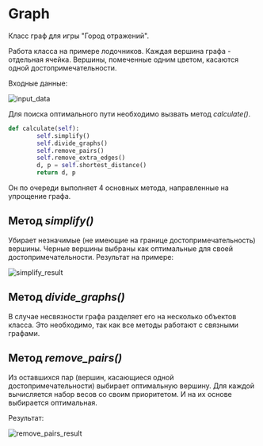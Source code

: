 # Graph
Класс граф для игры "Город отражений".

Работа класса на примере лодочников. Каждая вершина графа - отдельная ячейка. Вершины, помеченные одним цветом, касаются одной достопримечательности.

Входные данные:

![input_data](https://github.com/alenahalm/Graph/assets/75882124/ade39e43-b5c2-4850-9a06-478c25f1caa6)

Для поиска оптимального пути необходимо вызвать метод _calculate()_.

```python
def calculate(self):
        self.simplify()
        self.divide_graphs()
        self.remove_pairs()
        self.remove_extra_edges()
        d, p = self.shortest_distance()
        return d, p
```

Он по очереди выполняет 4 основных метода, направленные на упрощение графа.

## Метод _simplify()_
Убирает незначимые (не имеющие на границе достопримечательность) вершины. Черные вершины выбраны как оптимальные для своей достопримечательности. Результат на примере:

![simplify_result](https://github.com/alenahalm/Graph/assets/75882124/d0c2d02d-8db0-4d02-bf6d-e889425eb21e)

## Метод _divide_graphs()_
В случае несвязности графа разделяет его на несколько объектов класса. Это необходимо, так как все методы работают с связными графами.

## Метод _remove_pairs()_

Из оставшихся пар (вершин, касающиеся одной достопримечательности) выбирает оптимальную вершину. Для каждой вычисляется набор весов со своим приоритетом. И на их основе выбирается оптимальная.

Результат:

![remove_pairs_result](https://github.com/alenahalm/Graph/assets/75882124/fc522608-f191-49ee-bdaa-69443d39c4e3)
